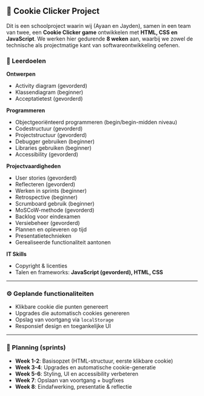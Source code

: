 ## 🍪 Cookie Clicker Project

Dit is een schoolproject waarin wij (Ayaan en Jayden), samen in een team van twee, een **Cookie Clicker game** ontwikkelen met **HTML, CSS en JavaScript**.
We werken hier gedurende **8 weken** aan, waarbij we zowel de technische als projectmatige kant van softwareontwikkeling oefenen.

### 🎯 Leerdoelen

**Ontwerpen**

* Activity diagram (gevorderd)
* Klassendiagram (beginner)
* Acceptatietest (gevorderd)

**Programmeren**

* Objectgeoriënteerd programmeren (begin/begin-midden niveau)
* Codestructuur (gevorderd)
* Projectstructuur (gevorderd)
* Debugger gebruiken (beginner)
* Libraries gebruiken (beginner)
* Accessibility (gevorderd)

**Projectvaardigheden**

* User stories (gevorderd)
* Reflecteren (gevorderd)
* Werken in sprints (beginner)
* Retrospective (beginner)
* Scrumboard gebruik (beginner)
* MoSCoW-methode (gevorderd)
* Backlog voor eindexamen
* Versiebeheer (gevorderd)
* Plannen en opleveren op tijd
* Presentatietechnieken
* Gerealiseerde functionaliteit aantonen

**IT Skills**

* Copyright & licenties
* Talen en frameworks: **JavaScript (gevorderd), HTML, CSS**

---

### ⚙️ Geplande functionaliteiten

* Klikbare cookie die punten genereert
* Upgrades die automatisch cookies genereren
* Opslag van voortgang via `localStorage`
* Responsief design en toegankelijke UI

---

### 📅 Planning (sprints)

* **Week 1-2**: Basisopzet (HTML-structuur, eerste klikbare cookie)
* **Week 3-4**: Upgrades en automatische cookie-generatie
* **Week 5-6**: Styling, UI en accessibility verbeteren
* **Week 7**: Opslaan van voortgang + bugfixes
* **Week 8**: Eindafwerking, presentatie & reflectie

